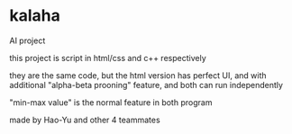 # kalaha
AI project

this project is script in html/css and c++ respectively

they are the same code, but the html version has perfect UI, and with additional "alpha-beta prooning" feature, and both can run independently

"min-max value" is the normal feature in both program 

made by Hao-Yu and other 4 teammates
